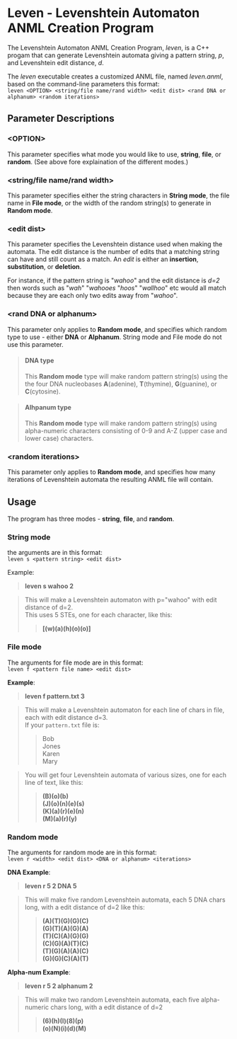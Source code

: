 # Leven - Levenshtein Automaton ANML Creation Program

The Levenshtein Automaton ANML Creation Program, *leven*, is a C++ progam that can generate Levenshtein automata giving a pattern string, *p*, and Levenshtein edit distance, *d*.

The *leven* executable creates a customized ANML file, named *leven.anml*, based on the command-line parameters this format:  
`leven <OPTION> <string/file name/rand width> <edit dist> <rand DNA or alphanum> <random iterations>`

## Parameter Descriptions

### \<OPTION>
This parameter specifies what mode you would like to use, **string**, **file**, or **random**. (See above fore explaination of the different modes.)

### \<string/file name/rand width>
This parameter specifies either the string characters in **String mode**, the file name in **File mode**, or the width of the random string(s) to generate in **Random mode**.

### \<edit dist>
This parameter specifies the Levenshtein distance used when making the automata. The edit distance is the number of edits that a matching string can have and still count as a match. An *edit* is either an **insertion**, **substitution**, or **deletion**. 

For instance, if the pattern string is "*wahoo*" and the edit distance is *d=2* then words such as "*wah*" "*wahooes* "*hoos*" "*wallhoo*" etc would all match because they are each only two edits away from "*wahoo*".

### \<rand DNA or alphanum>
This parameter only applies to **Random mode**, and specifies which random type to use - either **DNA** or **Alphanum**. String mode and File mode do not use this parameter.

>#### DNA type
>This **Random mode** type will make random pattern string(s) using the the four DNA nucleobases **A**(adenine), **T**(thymine), **G**(guanine), or **C**(cytosine).

>#### Alhpanum type
>This **Random mode** type will make random pattern string(s) using alpha-numeric characters consisting of 0-9 and A-Z (upper case and lower case) characters. 

### \<random iterations>
This parameter only applies to **Random mode**, and specifies how many iterations of Levenshtein automata the resulting ANML file will contain. 


## **Usage**

The program has three modes - **string**, **file**, and **random**. 

### **String mode**  
the arguments are in this format:  
`leven s <pattern string> <edit dist>` 

Example:  
>**leven s wahoo 2**

>This will make a Levenshtein automaton with p="wahoo" with edit distance of d=2.  
>This uses 5 STEs, one for each character, like this:    
>>**[(w)(a)(h)(o)(o)]**

### **File mode**  
The arguments for file mode are in this format:  
`leven f <pattern file name> <edit dist>`  

**Example**:  
>**leven f pattern.txt 3**  

>This will make a Levenshtein automaton for each line of chars in file, each with edit distance d=3.  
>If your `pattern.txt` file is:  
>>Bob  
>>Jones  
>>Karen  
>>Mary

>You will get four Levenshtein automata of various sizes, one for each line of text, like this:  
>>**(B)(o)(b)  
>>(J)(o)(n)(e)(s)  
>>(K)(a)(r)(e)(n)  
>>(M)(a)(r)(y)**
  
### **Random mode**  
The arguments for random mode are in this format:  
`leven r <width> <edit dist> <DNA or alphanum> <iterations>`  

**DNA Example**:  
>**leven r 5 2 DNA 5** 

>This will make five random Levenshtein automata, each 5 DNA chars long, with a edit distance of d=2 like this:  
>>**(A)(T)(G)(G)(C)  
>>(G)(T)(A)(G)(A)  
>>(T)(C)(A)(G)(G)  
>>(C)(G)(A)(T)(C)  
>>(T)(G)(A)(A)(C)  
>>(G)(G)(C)(A)(T)**

**Alpha-num Example**:
>**leven r 5 2 alphanum 2**  

>This will make two random Levenshtein automata, each five alpha-numeric chars long, with a edit distance of d=2  
>>**(6)(h)(l)(8)(p)  
>>(o)(N)(i)(d)(M)**
